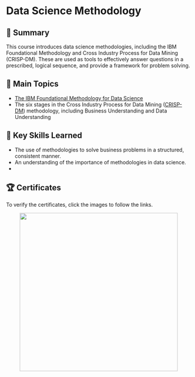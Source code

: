 # Data Science Methodology

## 📄 Summary 
This course introduces data science methodologies, including the IBM Foundational Methodology and Cross Industry Process for Data Mining (CRISP-DM). These are used as tools to effectively answer questions in a prescribed, logical sequence, and provide a framework for problem solving.

## 📑 Main Topics 
- [The IBM Foundational Methodology for Data Science](https://github.com/krit-Okoye/IBM-Data-Science/blob/main/3.Data_Science_Methodology/Foundational%20Methodology.ipynb)
- The six stages in the Cross Industry Process for Data Mining ([CRISP-DM](https://github.com/DanielBarnes18/IBM-Data-Science-Professional-Certificate/blob/main/03.%20Data%20Science%20Methodology/CRISP-DM.ipynb)) methodology, including Business Understanding and Data Understanding

## 🔑 Key Skills Learned 
- The use of methodologies to solve business problems in a structured, consistent manner.
- An understanding of the importance of methodologies in data science.
- 
## 🏆 Certificates 
To verify the certificates, click the images to follow the links.
<p align="middle">
  <a href="https://coursera.org/share/2189dc8f5d66d4f059ed4a8513d9aee9"><img src="
https://www.coursera.org/account/accomplishments/certificate/RUJDL6889VCP" height="430"></a>
 
</p>
